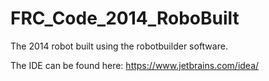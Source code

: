 FRC_Code_2014_RoboBuilt
=======================

The 2014 robot built using the robotbuilder software.

The IDE can be found here:
https://www.jetbrains.com/idea/
